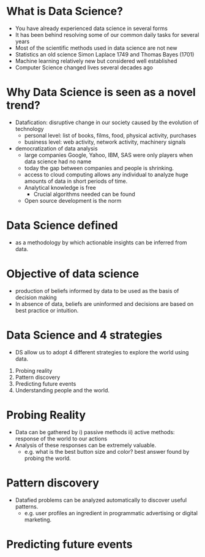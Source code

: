 # What is Data Science?
- You have already experienced data science in several forms
- It has been behind resolving some of our common daily tasks for several years
- Most of the scientific methods used in data science are not new
- Statistics an old science Simon Laplace 1749 and Thomas Bayes (1701)
- Machine learning relatively new but considered well established
- Computer Science changed lives several decades ago

# Why Data Science is seen as a novel trend?
- Datafication: disruptive change in our society caused by the evolution of technology
	+ personal level: list of books, films, food, physical activity, purchases
	+ business level: web activity, network activity, machinery signals
- democratization of data analysis
	+ large companies Google, Yahoo, IBM, SAS were only players when data science had no name
	+ today the gap between companies and people is shrinking.
	- access to cloud computing allows any individual to analyze huge amounts of data in short periods of time.
	- Analytical knowledge is free 
		+ Crucial algorithms needed can be found
    + Open source development is the norm

# Data Science defined
- as a methodology by which actionable insights can be inferred from data.

# Objective of data science
- production of beliefs informed by data to be used as the basis of decision making
- In absence of data, beliefs are uninformed and decisions are based on best practice or intuition.

# Data Science and 4 strategies
- DS allow us to adopt 4 different strategies to explore the world using data.
1. Probing reality
2. Pattern discovery
3. Predicting future events
4. Understanding people and the world.

# Probing Reality
- Data can be gathered by
	i) passive methods
	ii) active methods: response of the world to our actions
- Analysis of these responses can be extremely valuable. 
  - e.g. what is the best button size and color? best answer found by probing the world.

# Pattern discovery
- Datafied problems can be analyzed automatically to discover useful patterns.
	- e.g. user profiles an ingredient in programmatic advertising or digital marketing.

# Predicting future events


